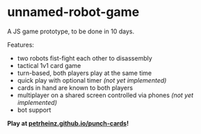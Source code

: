 # unnamed-robot-game

A JS game prototype, to be done in 10 days.

Features:
- two robots fist-fight each other to disassembly
- tactical 1v1 card game
- turn-based, both players play at the same time
- quick play with optional timer _(not yet implemented)_
- cards in hand are known to both players
- multiplayer on a shared screen controlled via phones _(not yet implemented)_
- bot support

**Play at [petrheinz.github.io/punch-cards](https://petrheinz.github.io/punch-cards/)!**
